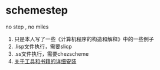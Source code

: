 # schemestep

no step , no miles

1. 只是本人写了一些《计算机程序的构造和解释》中的一些例子
2. .lisp文件执行，需要slicp
3. .ss文件执行，需要chezscheme
4. [关于工具和书籍的详细安装](http://note.youdao.com/noteshare?id=0c1d400f284ec030e00bd29ec3b23c52)